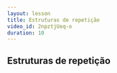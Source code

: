 ```yaml
---
layout: lesson
title: Estruturas de repetição
video_id: 2npztjUeq-o
duration: 10
---
```


## Estruturas de repetição

